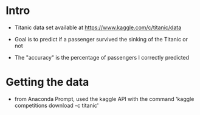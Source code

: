 # Intro

- Titanic data set available at https://www.kaggle.com/c/titanic/data 

- Goal is to predict if a passenger survived the sinking of the Titanic or not

- The "accuracy" is the percentage of passengers I correctly predicted



# Getting the data

- from Anaconda Prompt, used the kaggle API with the command 'kaggle competitions download -c titanic'



